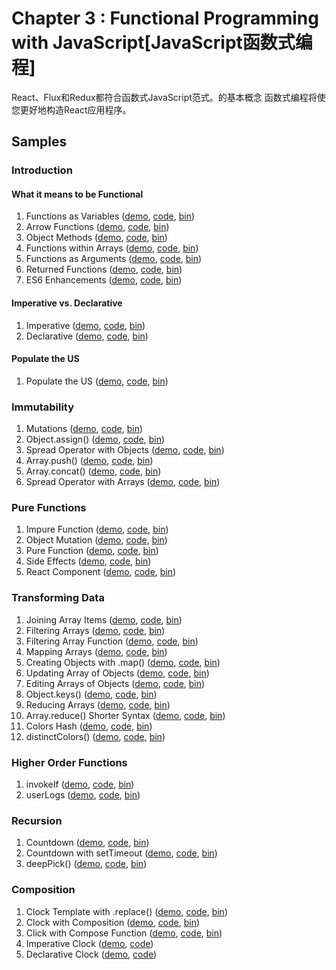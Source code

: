 Chapter 3 : Functional Programming with JavaScript[JavaScript函数式编程]
==================
React、Flux和Redux都符合函数式JavaScript范式。的基本概念
函数式编程将使您更好地构造React应用程序。

Samples
--------

### Introduction

#### What it means to be Functional

  1. Functions as Variables ([demo](https://rawgit.com/MoonHighway/learning-react/master/chapter-03/01-functional-javascript/01-functional.html), [code](http://github.com/MoonHighway/learning-react/blob/master/chapter-03/01-functional-javascript/01-functional.html), [bin](http://jsbin.com/pixmu/1/edit?js,output))
  2. Arrow Functions ([demo](https://rawgit.com/MoonHighway/learning-react/master/chapter-03/01-functional-javascript/02-functional.html), [code](http://github.com/MoonHighway/learning-react/blob/master/chapter-03/01-functional-javascript/02-functional.html), [bin](http://jsbin.com/pixmu/2/edit?js,output))
  3. Object Methods ([demo](https://rawgit.com/MoonHighway/learning-react/master/chapter-03/01-functional-javascript/03-functional.html), [code](http://github.com/MoonHighway/learning-react/blob/master/chapter-03/01-functional-javascript/03-functional.html), [bin](http://jsbin.com/pixmu/3/edit?js,output))
  4. Functions within Arrays ([demo](https://rawgit.com/MoonHighway/learning-react/master/chapter-03/01-functional-javascript/04-functional.html), [code](http://github.com/MoonHighway/learning-react/blob/master/chapter-03/01-functional-javascript/04-functional.html), [bin](http://jsbin.com/pixmu/4/edit?js,output))
  5. Functions as Arguments ([demo](https://rawgit.com/MoonHighway/learning-react/master/chapter-03/01-functional-javascript/05-functional.html), [code](http://github.com/MoonHighway/learning-react/blob/master/chapter-03/01-functional-javascript/05-functional.html), [bin](http://jsbin.com/pixmu/5/edit?js,output))
  6. Returned Functions ([demo](https://rawgit.com/MoonHighway/learning-react/master/chapter-03/01-functional-javascript/06-functional.html), [code](http://github.com/MoonHighway/learning-react/blob/master/chapter-03/01-functional-javascript/06-functional.html), [bin](http://jsbin.com/pixmu/6/edit?js,output))
  7. ES6 Enhancements ([demo](https://rawgit.com/MoonHighway/learning-react/master/chapter-03/01-functional-javascript/07-functional.html), [code](http://github.com/MoonHighway/learning-react/blob/master/chapter-03/01-functional-javascript/07-functional.html), [bin](http://jsbin.com/pixmu/7/edit?js,output))

#### Imperative vs. Declarative

  1. Imperative ([demo](https://rawgit.com/MoonHighway/learning-react/master/chapter-03/02-imperative-vs-declarative/01-imperative-declarative.html), [code](http://github.com/MoonHighway/learning-react/blob/master/chapter-03/02-imperative-vs-declarative/01-imperative-declarative.html), [bin](http://jsbin.com/cuqapu/1/edit?js,output))
  2. Declarative ([demo](https://rawgit.com/MoonHighway/learning-react/master/chapter-03/02-imperative-vs-declarative/02-imperative-declarative.html), [code](http://github.com/MoonHighway/learning-react/blob/master/chapter-03/02-imperative-vs-declarative/02-imperative-declarative.html), [bin](http://jsbin.com/cuqapu/2/edit?js,output))


#### Populate the US

  1. Populate the US ([demo](http://rawgit.com/MoonHighway/learning-react/master/chapter-03/03-populate-the-us/populate-united-states.html),
  [code](https://github.com/MoonHighway/learning-react/blob/master/chapter-03/03-populate-the-us/populate-united-states.js), [bin](http://jsbin.com/gesimonadi/1/edit?html,js,output))


### Immutability

  1. Mutations ([demo](https://rawgit.com/MoonHighway/learning-react/master/chapter-03/04-immutability/01-immutability.html),
  [code](https://github.com/MoonHighway/learning-react/blob/master/chapter-03/04-immutability/01-immutability.html), [bin](http://jsbin.com/kemimi/1/edit?js,output))
  2. Object.assign() ([demo](https://rawgit.com/MoonHighway/learning-react/master/chapter-03/04-immutability/02-immutability.html), [code](http://github.com/MoonHighway/learning-react/blob/master/chapter-03/04-immutability/02-immutability.html), [bin](http://jsbin.com/kemimi/2/edit?js,output))
  3. Spread Operator with Objects ([demo](https://rawgit.com/MoonHighway/learning-react/master/chapter-03/04-immutability/03-immutability.html), [code](http://github.com/MoonHighway/learning-react/blob/master/chapter-03/04-immutability/03-immutability.html), [bin](http://jsbin.com/kemimi/3/edit?js,output))
  4. Array.push() ([demo](https://rawgit.com/MoonHighway/learning-react/master/chapter-03/04-immutability/04-immutability.html), [code](http://github.com/MoonHighway/learning-react/blob/master/chapter-03/04-immutability/04-immutability.html), [bin](http://jsbin.com/kemimi/4/edit?js,output))
  5. Array.concat() ([demo](https://rawgit.com/MoonHighway/learning-react/master/chapter-03/04-immutability/05-immutability.html), [code](http://github.com/MoonHighway/learning-react/blob/master/chapter-03/04-immutability/05-immutability.html), [bin](http://jsbin.com/kemimi/5/edit?js,output))
  6. Spread Operator with Arrays ([demo](https://rawgit.com/MoonHighway/learning-react/master/chapter-03/04-immutability/06-immutability.html), [code](http://github.com/MoonHighway/learning-react/blob/master/chapter-03/04-immutability/06-immutability.html), [bin](http://jsbin.com/kemimi/6/edit?js,output))

### Pure Functions

  1. Impure Function ([demo](https://rawgit.com/MoonHighway/learning-react/master/chapter-03/05-pure-functions/01-pure-functions.html), [code](http://github.com/MoonHighway/learning-react/blob/master/chapter-03/05-pure-functions/01-pure-functions.html), [bin](http://jsbin.com/kosogo/1/edit?js,output))
  2. Object Mutation ([demo](https://rawgit.com/MoonHighway/learning-react/master/chapter-03/05-pure-functions/02-pure-functions.html), [code](http://github.com/MoonHighway/learning-react/blob/master/chapter-03/05-pure-functions/02-pure-functions.html), [bin](http://jsbin.com/kosogo/2/edit?js,output))
  3. Pure Function ([demo](https://rawgit.com/MoonHighway/learning-react/master/chapter-03/05-pure-functions/03-pure-functions.html), [code](http://github.com/MoonHighway/learning-react/blob/master/chapter-03/05-pure-functions/03-pure-functions.html), [bin](http://jsbin.com/kosogo/3/edit?js,output))
  4. Side Effects ([demo](https://rawgit.com/MoonHighway/learning-react/master/chapter-03/05-pure-functions/04-pure-functions.html), [code](http://github.com/MoonHighway/learning-react/blob/master/chapter-03/05-pure-functions/04-pure-functions.html), [bin](http://jsbin.com/kosogo/4/edit?js,output))
  5. React Component ([demo](https://rawgit.com/MoonHighway/learning-react/master/chapter-03/05-pure-functions/05-pure-functions.html), [code](http://github.com/MoonHighway/learning-react/blob/master/chapter-03/05-pure-functions/05-pure-functions.html), [bin](http://jsbin.com/kosogo/5/edit?js,output))

### Transforming Data  

  1. Joining Array Items ([demo](https://rawgit.com/MoonHighway/learning-react/master/chapter-03/06-transforming-data/01-data.html), [code](http://github.com/MoonHighway/learning-react/blob/master/chapter-03/06-transforming-data/01-data.html), [bin](http://jsbin.com/qehige/1/edit?js,output))
  2. Filtering Arrays ([demo](https://rawgit.com/MoonHighway/learning-react/master/chapter-03/06-transforming-data/02-data.html), [code](http://github.com/MoonHighway/learning-react/blob/master/chapter-03/06-transforming-data/02-data.html), [bin](http://jsbin.com/qehige/2/edit?js,output))
  3. Filtering Array Function ([demo](https://rawgit.com/MoonHighway/learning-react/master/chapter-03/06-transforming-data/03-data.html), [code](http://github.com/MoonHighway/learning-react/blob/master/chapter-03/06-transforming-data/03-data.html), [bin](http://jsbin.com/qehige/3/edit?js,output))
  4. Mapping Arrays ([demo](https://rawgit.com/MoonHighway/learning-react/master/chapter-03/06-transforming-data/04-data.html), [code](http://github.com/MoonHighway/learning-react/blob/master/chapter-03/06-transforming-data/04-data.html), [bin](http://jsbin.com/qehige/4/edit?js,output))
  5. Creating Objects with .map() ([demo](https://rawgit.com/MoonHighway/learning-react/master/chapter-03/06-transforming-data/05-data.html), [code](http://github.com/MoonHighway/learning-react/blob/master/chapter-03/06-transforming-data/05-data.html), [bin](http://jsbin.com/qehige/5/edit?js,output))
  6. Updating Array of Objects ([demo](https://rawgit.com/MoonHighway/learning-react/master/chapter-03/06-transforming-data/06-data.html), [code](http://github.com/MoonHighway/learning-react/blob/master/chapter-03/06-transforming-data/06-data.html), [bin](http://jsbin.com/qehige/6/edit?js,output))
  7. Editing Arrays of Objects ([demo](https://rawgit.com/MoonHighway/learning-react/master/chapter-03/06-transforming-data/07-data.html), [code](http://github.com/MoonHighway/learning-react/blob/master/chapter-03/06-transforming-data/07-data.html), [bin](http://jsbin.com/qehige/7/edit?js,output))
  8. Object.keys() ([demo](https://rawgit.com/MoonHighway/learning-react/master/chapter-03/06-transforming-data/08-data.html), [code](http://github.com/MoonHighway/learning-react/blob/master/chapter-03/06-transforming-data/08-data.html), [bin](http://jsbin.com/qehige/8/edit?js,output))
  9. Reducing Arrays ([demo](https://rawgit.com/MoonHighway/learning-react/master/chapter-03/06-transforming-data/09-data.html), [code](http://github.com/MoonHighway/learning-react/blob/master/chapter-03/06-transforming-data/09-data.html), [bin](http://jsbin.com/qehige/9/edit?js,output))
  10. Array.reduce() Shorter Syntax ([demo](https://rawgit.com/MoonHighway/learning-react/master/chapter-03/06-transforming-data/10-data.html), [code](http://github.com/MoonHighway/learning-react/blob/master/chapter-03/06-transforming-data/10-data.html), [bin](http://jsbin.com/qehige/10/edit?js,output))
  11. Colors Hash ([demo](https://rawgit.com/MoonHighway/learning-react/master/chapter-03/06-transforming-data/11-data.html), [code](http://github.com/MoonHighway/learning-react/blob/master/chapter-03/06-transforming-data/11-data.html), [bin](http://jsbin.com/qehige/11/edit?js,output))
  12. distinctColors() ([demo](https://rawgit.com/MoonHighway/learning-react/master/chapter-03/06-transforming-data/12-data.html), [code](http://github.com/MoonHighway/learning-react/blob/master/chapter-03/06-transforming-data/12-data.html), [bin](http://jsbin.com/qehige/12/edit?js,output))


### Higher Order Functions  

  1. invokeIf ([demo](https://rawgit.com/MoonHighway/learning-react/master/chapter-03/07-higher-order-functions/01-higher-order-fns.html), [code](http://github.com/MoonHighway/learning-react/blob/master/chapter-03/07-higher-order-functions/01-higher-order-fns.html), [bin](http://jsbin.com/raxuyew/1/edit?js,output))
  2. userLogs ([demo](https://rawgit.com/MoonHighway/learning-react/master/chapter-03/07-higher-order-functions/02-higher-order-fns.html), [code](http://github.com/MoonHighway/learning-react/blob/master/chapter-03/07-higher-order-functions/02-higher-order-fns.html), [bin](http://jsbin.com/raxuyew/2/edit?js,output))

### Recursion  

  1. Countdown ([demo](https://rawgit.com/MoonHighway/learning-react/master/chapter-03/08-recursion/01-recursion.html), [code](http://github.com/MoonHighway/learning-react/blob/master/chapter-03/08-recursion/01-recursion.html), [bin](http://jsbin.com/romezi/1/edit?js,output))
  2. Countdown with setTimeout ([demo](https://rawgit.com/MoonHighway/learning-react/master/chapter-03/08-recursion/02-recursion.html), [code](http://github.com/MoonHighway/learning-react/blob/master/chapter-03/08-recursion/02-recursion.html), [bin](http://jsbin.com/romezi/2/edit?js,output))
  3. deepPick() ([demo](https://rawgit.com/MoonHighway/learning-react/master/chapter-03/08-recursion/03-recursion.html), [code](http://github.com/MoonHighway/learning-react/blob/master/chapter-03/08-recursion/03-recursion.html), [bin](http://jsbin.com/romezi/3/edit?js,output))

### Composition  

  1. Clock Template with .replace() ([demo](https://rawgit.com/MoonHighway/learning-react/master/chapter-03/09-composition/01-composition.html), [code](http://github.com/MoonHighway/learning-react/blob/master/chapter-03/09-composition/01-composition.html), [bin](http://jsbin.com/zivevu/1/edit?js,output))
  2. Clock with Composition ([demo](https://rawgit.com/MoonHighway/learning-react/master/chapter-03/09-composition/02-composition.html), [code](http://github.com/MoonHighway/learning-react/blob/master/chapter-03/09-composition/02-composition.html), [bin](http://jsbin.com/zivevu/2/edit?js,output))
  3. Click with Compose Function ([demo](https://rawgit.com/MoonHighway/learning-react/master/chapter-03/09-composition/03-composition.html), [code](http://github.com/MoonHighway/learning-react/blob/master/chapter-03/09-composition/03-composition.html), [bin](http://jsbin.com/zivevu/3/edit?js,output))
  4. Imperative Clock ([demo](https://rawgit.com/MoonHighway/learning-react/master/chapter-03/09-composition/04-imperative-clock.html), [code](http://github.com/MoonHighway/learning-react/blob/master/chapter-03/09-composition/04-imperative-clock.js))
  5. Declarative Clock ([demo](https://rawgit.com/MoonHighway/learning-react/master/chapter-03/09-composition/05-declarative-clock.html), [code](http://github.com/MoonHighway/learning-react/blob/master/chapter-03/09-composition/05-declarative-clock.js))
